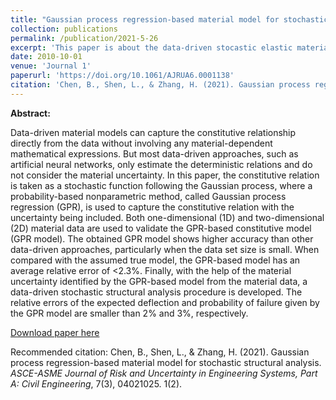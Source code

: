 ```yaml
---
title: "Gaussian process regression-based material model for stochastic structural analysis"
collection: publications
permalink: /publication/2021-5-26
excerpt: 'This paper is about the data-driven stocastic elastic material model'
date: 2010-10-01
venue: 'Journal 1'
paperurl: 'https://doi.org/10.1061/AJRUA6.0001138'
citation: 'Chen, B., Shen, L., & Zhang, H. (2021). Gaussian process regression-based material model for stochastic structural analysis. <i>ASCE-ASME Journal of Risk and Uncertainty in Engineering Systems, Part A: Civil Engineering</i>, 7(3), 04021025. 1(2).'
---
```

**Abstract:**

Data-driven material models can capture the constitutive relationship directly from the data without involving any material-dependent mathematical expressions. But most data-driven approaches, such as artificial neural networks, only estimate the deterministic relations and do not consider the material uncertainty. In this paper, the constitutive relation is taken as a stochastic function following the Gaussian process, where a probability-based nonparametric method, called Gaussian process regression (GPR), is used to capture the constitutive relation with the uncertainty being included. Both one-dimensional (1D) and two-dimensional (2D) material data are used to validate the GPR-based constitutive model (GPR model). The obtained GPR model shows higher accuracy than other data-driven approaches, particularly when the data set size is small. When compared with the assumed true model, the GPR-based model has an average relative error of <2.3%. Finally, with the help of the material uncertainty identified by the GPR-based model from the material data, a data-driven stochastic structural analysis procedure is developed. The relative errors of the expected deflection and probability of failure given by the GPR model are smaller than 2% and 3%, respectively.

[Download paper here](http://academicpages.github.io/files/AJRUA6.0001138.pdf)

Recommended citation: Chen, B., Shen, L., & Zhang, H. (2021). Gaussian process regression-based material model for stochastic structural analysis. <i>ASCE-ASME Journal of Risk and Uncertainty in Engineering Systems, Part A: Civil Engineering</i>, 7(3), 04021025. 1(2).
